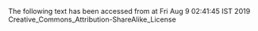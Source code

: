 The following text has been accessed from at Fri Aug 9 02:41:45 IST 2019
Creative_Commons_Attribution-ShareAlike_License
